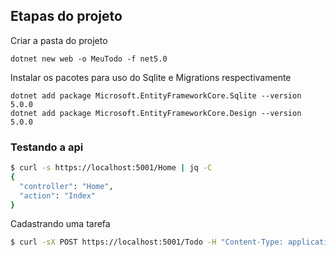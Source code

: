 ## Etapas do projeto

Criar a pasta do projeto

~~~
dotnet new web -o MeuTodo -f net5.0
~~~

Instalar os pacotes para uso do Sqlite e Migrations respectivamente

~~~
dotnet add package Microsoft.EntityFrameworkCore.Sqlite --version 5.0.0
dotnet add package Microsoft.EntityFrameworkCore.Design --version 5.0.0
~~~

### Testando a api

~~~bash
$ curl -s https://localhost:5001/Home | jq -C
{
  "controller": "Home",
  "action": "Index"
}
~~~

Cadastrando uma tarefa

~~~bash
$ curl -sX POST https://localhost:5001/Todo -H "Content-Type: application/json" -d '{"Title":"Primeira tarefa", "Done": true}'
~~~
